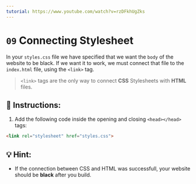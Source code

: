 ```yaml
---
tutorial: https://www.youtube.com/watch?v=rzDFkhUgZks
---
```


# `09` Connecting Stylesheet

In your `styles.css` file we have specified that we want the `body` of the website to be black. If we want it to work, we must connect that file to the `index.html` file, using the `<link>` tag.

> `<link>` tags are the only way to connect **CSS** Stylesheets with **HTML** files.

## 📝 Instructions:

1. Add the following code inside the opening and closing `<head></head>` tags:

```html
<link rel="stylesheet" href="styles.css">
```
## 💡 Hint:

+ If the connection between CSS and HTML was successfull, your website should be **black** after you build.
